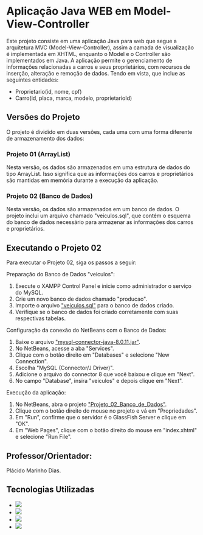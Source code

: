 # Aplicação Java WEB em Model-View-Controller

Este projeto consiste em uma aplicação Java para web que segue a arquitetura MVC (Model-View-Controller), assim a camada de visualização é implementada em XHTML, enquanto o Model e o Controller são implementados em Java. A aplicação permite o gerenciamento de informações relacionadas a carros e seus proprietários, com recursos de inserção, alteração e remoção de dados. Tendo em vista, que inclue as seguintes entidades:
- Proprietario(id, nome, cpf) 
- Carro(id, placa, marca, modelo, proprietarioId)     

## Versões do Projeto

O projeto é dividido em duas versões, cada uma com uma forma diferente de armazenamento dos dados:

### Projeto 01 (ArrayList)

Nesta versão, os dados são armazenados em uma estrutura de dados do tipo ArrayList. Isso significa que as informações dos carros e proprietários são mantidas em memória durante a execução da aplicação. 

### Projeto 02 (Banco de Dados)

Nesta versão, os dados são armazenados em um banco de dados. O projeto inclui um arquivo chamado "veiculos.sql", que contém o esquema do banco de dados necessário para armazenar as informações dos carros e proprietários.

## Executando o Projeto 02

Para executar o Projeto 02, siga os passos a seguir:

Preparação do Banco de Dados "veiculos":
1. Execute o XAMPP Control Panel e inicie como administrador o serviço do MySQL.
2. Crie um novo banco de dados chamado "producao".
3. Importe o arquivo ["veiculos.sql"](https://github.com/AlessandroVasconcelos/Aplicacao_Java_WEB_em_MVC/blob/main/Projeto%2002%20(Banco%20de%20Dados)/veiculos.sql) para o banco de dados criado.
4. Verifique se o banco de dados foi criado corretamente com suas respectivas tabelas.

Configuração da conexão do NetBeans com o Banco de Dados:
1. Baixe o arquivo ["mysql-connector-java-8.0.11.jar"](https://github.com/AlessandroVasconcelos/Aplicacao_Java_WEB_em_MVC/blob/main/Projeto%2002%20(Banco%20de%20Dados)/mysql-connector-java-8.0.11.jar).
2. No NetBeans, acesse a aba "Services".
3. Clique com o botão direito em "Databases" e selecione "New Connection".
4. Escolha "MySQL (Connector/J Driver)".
5. Adicione o arquivo do connector 8 que você baixou e clique em "Next".
6. No campo "Database", insira "veiculos" e depois clique em "Next".

Execução da aplicação:
1. No NetBeans, abra o projeto ["Projeto_02_Banco_de_Dados"](https://github.com/AlessandroVasconcelos/Aplicacao_Java_WEB_em_MVC/tree/main/Projeto%2002%20(Banco%20de%20Dados)/Projeto_02_Banco_de_Dados).
2. Clique com o botão direito do mouse no projeto e vá em "Propriedades".
3. Em "Run", confirme que o servidor é o GlassFish Server e clique em "OK".
4. Em "Web Pages", clique com o botão direito do mouse em "index.xhtml" e selecione "Run File".

## Professor/Orientador:
Plácido Marinho Dias.

## Tecnologias Utilizadas

- <a href ="https://netbeans.apache.org/download/nb13/nb13.html"><img src="https://img.shields.io/badge/IDE:%20apache%20netbeans 13-1B6AC6?style=for-the-badge&logo=apache%20netbeans%20IDE&logoColor=white"></a>
- <a href ="https://www.oracle.com/middleware/technologies/glassfish-downloads.html"><img src="https://img.shields.io/badge/Servidor%20de%20Aplica%C3%A7%C3%A3o:%20GlassFish%20Server%205.1.0-5B0AC6?style=for-the-badge&logo=apache%20netbeans%20IDE&logoColor=white"></a>
- <a href ="https://sourceforge.net/projects/xampp/files/XAMPP%20Windows/8.2.0/xampp-windows-x64-8.2.0-0-VS16-installer.exe/download"><img src="https://img.shields.io/badge/Servidor%20de%20Banco%20de%20Dados:%20XAMPP%208.2.0-600?style=for-the-badge&logo=xampp"></a>
- <a href ="https://www.oracle.com/br/java/technologies/javase/javase8-archive-downloads.html"><img src="https://img.shields.io/badge/Linguagem:%20Java%208-ED8B00?style=for-the-badge&logo=openjdk&logoColor=white"></a>
